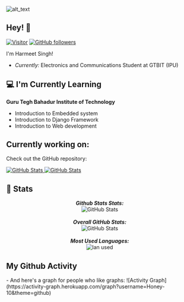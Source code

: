 ![alt_text](https://i.imgur.com/B7yswdj.png)

<h2>Hey! 👋</h2>

[![Visitor](https://visitor-badge.laobi.icu/badge?page_id=Honey-10.Honey-10)](https://github.com/Honey-10) [![GitHub followers](https://img.shields.io/github/followers/Honey-10.svg?style=social&label=Follow)](https://github.com/Honey-10?tab=followers)

I'm Harmeet Singh!
- <i>Currently:</i> Electronics and Communications Student at GTBIT (IPU)

<h2>💻 I'm Currently Learning</h2>

__Guru Tegh Bahadur Institute of Technology__
- Introduction to Embedded system
- Introduction to Django Framework
- Introduction to Web development

 <h2> Currently working on:</h2>
Check out the GitHub repository:

<div>
  <p>
    <a href="https://github.com/Honey-10/Registration_Form">
      <img src="https://github-readme-stats.vercel.app/api/pin/?username=Honey-10&repo=Registration_Form&show_owner=True" alt="GitHub Stats" />
    </a>
    <a href="https://github.com/Honey-10/College-Manage-system-">
      <img src="https://github-readme-stats.vercel.app/api/pin/?username=Honey-10&repo=College-Manage-system-&show_owner=True" alt="GitHub Stats" />
    </a>
  </p>
</div>

<h2>👀 Stats</h2>

<div>  
  <p align="center">
   <b><em>Github Stats Stats:</em></b> <br/>
    <img src="https://github-readme-stats.vercel.app/api?username=Honey-10&show_icons=true&theme=radical" alt="GitHub Stats" /> <br/><br/>
  <b><em>Overall GitHub Stats:</em></b> <br/>
    <img src="https://github-readme-streak-stats.herokuapp.com/?user=Honey-10" alt="GitHub Stats" /> <br/><br/>
  <b><em>Most Used Languages:</em></b> <br/>
    <img src="https://github-readme-stats.vercel.app/api/top-langs/?username=Honey-10&langs_count=8)](https://github.com/anuraghazra/github-readme-stats" alt="lan used" />
  </p>
</div>

<h2>My Github Activity</h2>
- And here's a graph for people who like graphs:
![Activity Graph](https://activity-graph.herokuapp.com/graph?username=Honey-10&theme=github)

